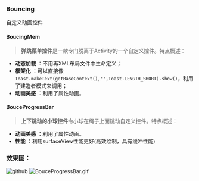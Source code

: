 ### Bouncing

自定义动画控件

 
#### BoucingMem

>**弹跳菜单控件**是一款专门脱离于Activity的一个自定义控件。特点概述：

- **动态加载** ：不用再XML布局文件中生命定义；
- **框架化** ：可以直接像`Toast.makeText(getBaseContext(),"",Toast.LENGTH_SHORT).show()`，利用了建造者模式来调用；
- **动画美感** ：利用了属性动画。

#### BouceProgressBar

>**上下跳动的小球控件**令小球在绳子上面跳动自定义控件。特点概述：

- **动画美感** ：利用了属性动画。
- **性能** ：利用surfaceView性能更好(高效绘制，具有缓冲性能)


### 效果图：
![github](https://github.com/heavenxue/BouncingMenu/raw/master/doc/shoot.png "github")
![BouceProgressBar.gif](http://upload-images.jianshu.io/upload_images/1628151-9a7141647fcf97ea.gif?imageMogr2/auto-orient/strip)